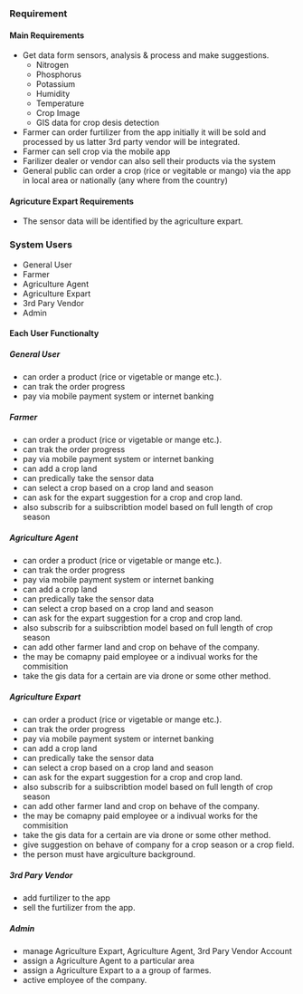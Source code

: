 ### Requirement

#### Main Requirements
- Get data form sensors, analysis & process and make suggestions.
	- Nitrogen
	- Phosphorus
	- Potassium
	- Humidity
	- Temperature
	- Crop Image
	- GIS data for crop desis detection
- Farmer can order furtilizer from the app initially it will be sold and processed by us latter 3rd party vendor will be integrated.
- Farmer can sell crop via the mobile app
- Farilizer dealer or vendor can also sell their products via the system
- General public can order a crop (rice or vegitable or mango) via the app in local area or nationally (any where from the country)
#### Agricuture Expart Requirements
- The sensor data will be identified by the agriculture expart.

### System Users
- General User
- Farmer
- Agriculture Agent
- Agriculture Expart
- 3rd Pary Vendor
- Admin

#### Each User Functionalty
##### General User
- can order a product (rice or vigetable or mange etc.).
- can trak the order progress
- pay via mobile payment system or internet banking
##### Farmer
- can order a product (rice or vigetable or mange etc.).
- can trak the order progress
- pay via mobile payment system or internet banking
- can add a crop land 
- can predically take the sensor data
- can select a crop based on a crop land and season
- can ask for the expart suggestion for a crop and crop land.
- also subscrib for a suibscribtion model based on full length of crop  season
##### Agriculture Agent
- can order a product (rice or vigetable or mange etc.).
- can trak the order progress
- pay via mobile payment system or internet banking
- can add a crop land 
- can predically take the sensor data
- can select a crop based on a crop land and season
- can ask for the expart suggestion for a crop and crop land.
- also subscrib for a suibscribtion model based on full length of crop  season
- can add other farmer land and crop on behave of the company.
- the may be comapny paid employee or a indivual works for the commisition
- take the gis data for a certain are via drone or some other method.
##### Agriculture Expart
- can order a product (rice or vigetable or mange etc.).
- can trak the order progress
- pay via mobile payment system or internet banking
- can add a crop land 
- can predically take the sensor data
- can select a crop based on a crop land and season
- can ask for the expart suggestion for a crop and crop land.
- also subscrib for a suibscribtion model based on full length of crop  season
- can add other farmer land and crop on behave of the company.
- the may be comapny paid employee or a indivual works for the commisition
- take the gis data for a certain are via drone or some other method.
- give suggestion on behave of company for a crop season or a crop field.
- the person must have argiculture background.
##### 3rd Pary Vendor
- add furtilizer to the app
- sell the furtilizer from the app.
##### Admin
- manage Agriculture Expart, Agriculture Agent, 3rd Pary Vendor Account
- assign a Agriculture Agent to a particular area
- assign a Agriculture Expart to a a group of farmes.
- active employee of the company.



